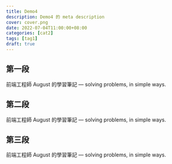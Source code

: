 ```yaml
---
title: Demo4
description: Demo4 的 meta description
cover: cover.png
date: 2022-07-04T11:00:00+08:00
categories: [cat2]
tags: [tag1]
draft: true
---
```


## 第一段
前端工程師 August 的學習筆記 — solving problems, in simple ways.

## 第二段
前端工程師 August 的學習筆記 — solving problems, in simple ways.

## 第三段
前端工程師 August 的學習筆記 — solving problems, in simple ways.